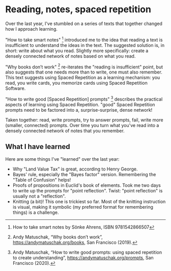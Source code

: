 # Reading, notes, spaced repetition

Over the last year, I've stumbled on a series of texts that
together changed how I approach learning.

"How to take smart notes" [^smart-notes]
introduced me to the idea that reading a text is insufficient
to understand the ideas in the text.
The suggested solution is, in short: write about what you read.
Slightly more specifically:
create a densely connected network of notes based on what you read.

"Why books don’t work" [^andy-books]
re-iterates the "reading is insufficient" point,
but also suggests that one needs more than to write, one must also remember.
This text suggests using Spaced Repetition as a learning mechanism:
you read, you write cards, you memorize cards using Spaced Repetition Software.

"How to write good [Spaced Repetition] prompts" [^andy-prompts]
describes the practical aspects of learning using Spaced Repetition.
"good" Spaced Repetition prompts need to be factored
into a, surprise-surprise, dense network!

Taken together: read, write prompts, try to answer prompts, fail,
write more (smaller, connected) prompts.
Over time you turn what you've read into
a densely connected network of notes that you remember.

[^smart-notes]: How to take smart notes by Sönke Ahrens, ISBN 9781542866507
[^andy-books]: Andy Matuschak, “Why books don’t work”, https://andymatuschak.org/books, San Francisco (2019).
[^andy-prompts]: Andy Matuschak, “How to write good prompts: using spaced repetition to create understanding”, https://andymatuschak.org/prompts, San Francisco (2020).

## What I have learned

Here are some things I've "learned" over the last year:

* Why "Land Value Tax" is great, according to Henry George.
* Bayes' rule, especially the "Bayes factor" version.
  Remembering the "Table of Confusion" helps!
* Proofs of propositions in Euclid's book of elements.
  Took me two days to write up the prompts for "point reflection".
  Twist: "point reflection" is usually not a "reflection".
* Knitting (a bit)! This one is trickiest so far.
  Most of the knitting instruction is visual,
  making it symbolic (my preferred format for remembering things)
  is a challenge.

